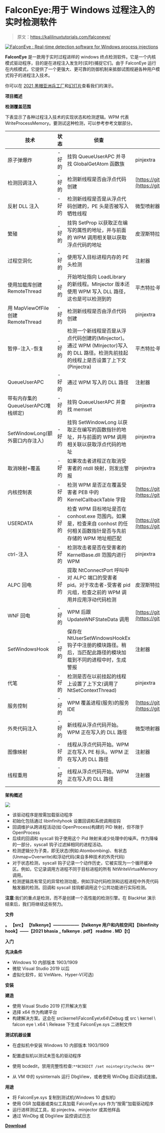 # FalconEye:用于 Windows 过程注入的实时检测软件

> 原文：<https://kalilinuxtutorials.com/falconeye/>

[![FalconEye : Real-time detection software for Windows process injections](img/f8c8f8231146b95f0c5b86ec8a32a13d.png "FalconEye : Real-time detection software for Windows process injections")](https://1.bp.blogspot.com/-uBm-BxmAnJk/YNl9CyP1WVI/AAAAAAAAJtg/0T9ZRdySTGQNm31_mK5WHTJgtk7qk0JdACLcBGAsYHQ/s728/FalconEye%25281%2529.png)

**FalconEye** 是一款用于实时过程进样的 windows 终点检测软件。它是一个内核模式驱动程序，目的是在进程注入发生时(实时)捕捉它们。由于 FalconEye 运行在内核模式，它提供了一个更强大、更可靠的防御机制来抵御试图规避各种用户模式钩子的进程注入技术。

你可以在 [2021 黑帽亚洲兵工厂](https://www.blackhat.com/asia-21/arsenal/schedule/#falconeye-windows-process-injection-techniques---catch-them-all-22612)和[幻灯片](https://github.com/rajiv2790/FalconEye/blob/main/2021BHASIA_FalconEye.pdf)查看我们的演示。

**项目概述**

**检测覆盖范围**

下表显示了各种过程注入技术的实现状态和检测逻辑。WPM 代表 WriteProcessMemory。要测试这种检测，可以参考参考文献部分。

| 技术 | 状态 | 侦查 | 使用的概念证明 |
| --- | --- | --- | --- |
| 原子弹爆炸 | -好的 | 挂钩 QueueUserAPC 并寻找 GlobalGetAtom 函数族 | pinjextra |
| 检测回调注入 | -好的 | 检测新线程是否由浮点代码创建 | [https://github.com/antonioCoco/Mapping-Injection](https://github.com/antonioCoco/Mapping-Injection) |
| 反射 DLL 注入 | -好的 | 检测新线程是否是从浮点代码创建的，PE 头是否被写入牺牲线程 | 微型喷射器 |
| 繁殖 | -好的 | 挂钩 SetProp 以获取正在编写的属性的地址，并与前面的 WPM 调用相关联以获取浮点代码的地址 | 皮涅斯特拉 |
| 过程空洞化 | -好的 | 使用写入目标进程内存的 PE 头检测 | 注射器 |
| 使用加载库创建 RemoteThread | -好的 | 开始地址指向 LoadLibrary 的新线程。MInjector 版本还使用 WPM 写入 DLL 路径，这也是可以检测到的 | 平杰特拉·明杰特 |
| 用 MapViewOfFile 创建 RemoteThread | -好的 | 检测新线程是否由浮点代码创建 | pinjextra |
| 暂停-注入-恢复 | -好的 | 检测一个新线程是否是从浮点代码创建的(MInjector)。通过 WPM (MInjector)写入的 DLL 路径。检测先前挂起的线程上是否设置了上下文(Pinjectra) | 平杰特拉·明杰特 |
| QueueUserAPC | -好的 | 通过 WPM 写入的 DLL 路径 | 注射器 |
| 带有内存集的 QueueUserAPC(堆栈绑定) | -好的 | 挂钩 QueueUserAPC 并查找 memset | pinjextra |
| SetWindowLong(额外窗口内存注入) | -好的 | 挂钩 SetWindowLong 以获取正在编写的函数指针的地址，并与前面的 WPM 调用相关联以获取浮点代码的地址 | pinjextra |
| 取消映射+覆盖 | -好的 | 如果攻击者进程正在取消受害者的 ntdll 映射，则发出警报 | pinjextra |
| 内核控制表 | -好的 | 检测 WPM 是否正在覆盖受害者 PEB 中的 KernelCallbackTable 字段 | [https://github.com/odzhan/injection/blob/master/kct](https://github.com/odzhan/injection/blob/master/kct) |
| USERDATA | -好的 | 检查 WPM 目标地址是否在 conhost.exe 范围内。如果是，检查来自 conhost 的任何相关函数指针是否与先前存储的 WPM 地址相匹配 | [https://github.com/odzhan/injection/blob/master/conhost](https://github.com/odzhan/injection/blob/master/conhost) |
| ctrl-注入 | -好的 | 检测攻击者是否在受害者的 KernelBase.dll 范围内进行 WPM | pinjextra |
| ALPC 回电 | -好的 | 提取 NtConnectPort 呼叫中对 ALPC 端口的受害者 pid。对于攻击者-受害者 pid 元组，检查之前的 WPM 调用并应用浮动代码检测 | 皮涅斯特拉 |
| WNF 回电 | -好的 | WPM 后跟 UpdateWNFStateData 调用 | [https://github.com/odzhan/injection/tree/master/wnf](https://github.com/odzhan/injection/tree/master/wnf) |
| SetWindowsHook | -好的 | 保存在 NtUserSetWindowsHookEx 钩子中注册的模块路径。稍后，当匹配此路径的模块加载到不同的进程中时，生成警报 | 注射器 |
| 代笔 | -好的 | 检测是否在以前挂起的线程上设置了上下文(调用了 NtSetContextThread) | pinjextra |
| 服务控制 | -好的 | WPM 覆盖进程(服务)的服务 IDE | [https://github.com/odzhan/injection/tree/master/svcctrl](https://github.com/odzhan/injection/tree/master/svcctrl) |
| 外壳代码注入 | -好的 | 新线程从浮点代码开始。WPM 正在写入的 DLL 路径 | 微型喷射器 |
| 图像映射 | -好的 | 线程从浮点代码开始。WPM 正在写入 PE 标头。WPM 正在写入的 DLL 路径 | 注射器 |
| 线程重用 | -好的 | 线程从浮点代码开始。WPM 正在写入的 DLL 路径 | 注射器 |

**架构概述**

![](img/35661efe2ceb42c08ad112141aef0a68.png)

*   该驱动程序是按需加载驱动程序
*   初始化包括通过 libinfinityhook 设置回调和系统调用挂钩
*   回调维护从跨进程活动(如 OpenProcess)构建的 PID 映射，但不限于 OpenProcess
*   后续的回调和 syscall 钩子使用这个 Pid 映射来减少处理中的噪声。作为降噪的一部分，syscall 钩子过滤掉相同的进程活动。
*   检测逻辑分为子类，即无状态(例如:Atombombing)、有状态(Unmap+Overwrite)和浮动代码(来自多种技术的外壳代码)
*   对于状态检测，syscall 钩子记录一个动作历史，它被实现为一个循环缓冲区。例如，它记录调用方进程不同于目标进程的所有 NtWriteVirtualMemory 调用。
*   检测逻辑具有常见的异常检测功能，例如浮动代码检测和远程进程中外壳代码触发器的检测。回调和 syscall 挂钩都调用这个公共功能进行实际检测。

**注意**:我们的重点是检测，而不是创建一个高性能的检测引擎。在 BlackHat 演示结束后，我们将继续这些努力。

**文件**

**。
【src】
【falkenye】——————【falkenye 用户和内核空间】【libinfinity hook】——【2021 bhasia _ falkenye . pdf】
readme . MD【t】**

**入门**

**先决条件**

*   Windows 10 内部版本 1903/1909
*   微软 Visual Studio 2019 以后
*   虚拟化软件，如 VmWare、Hyper-V(可选)

**安装**

**建造**

*   使用 Visual Studio 2019 打开解决方案
*   选择 x64 作为构建平台
*   构建解决方案。这会在 src\kernel\FalconEye\x64\Debug 或 src \ kernel \ falcon eye \ x64 \ Release 下生成 FalconEye.sys 二进制文件

**测试机器设置**

*   在虚拟机中安装 Windows 10 内部版本 1903/1909
*   配置虚拟机以测试未签名的驱动程序

*   使用 bcdedit，禁用完整性检查:`**BCDEDIT /set nointegritychecks ON**`

*   从 VM 中的 sysinternals 运行 DbgView，或者使用 WinDbg 启动调试连接。

**用途**

*   将 FalconEye.sys 复制到测试机(Windows 10 虚拟机)
*   使用 OSR 加载器或类似工具加载 FalconEye.sys 作为“按需”加载驱动程序
*   运行进样测试工具，如 pinjectra、minjector 或其他样品
*   通过 WinDbg 或 DbgView 监控调试日志

[**Download**](https://github.com/rajiv2790/FalconEye)